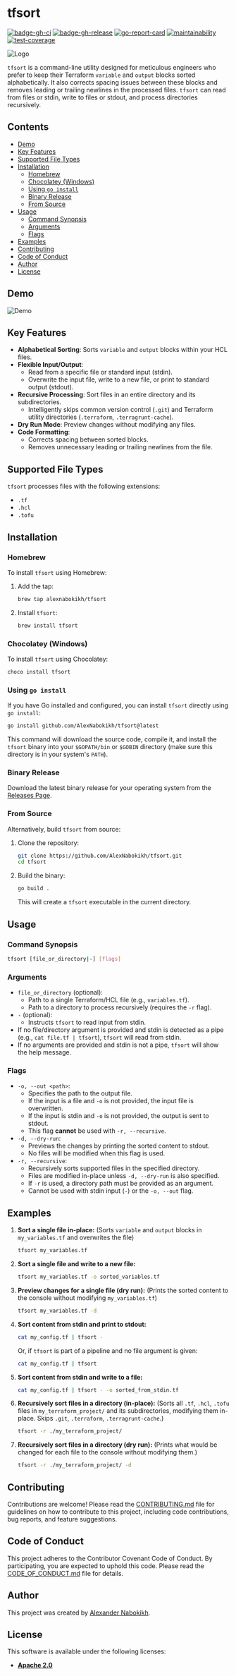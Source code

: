 # tfsort

[![badge-gh-ci](https://github.com/AlexNabokikh/tfsort/actions/workflows/ci.yml/badge.svg)](https://github.com/AlexNabokikh/tfsort/actions/workflows/ci.yml/badge.svg)
[![badge-gh-release](https://github.com/AlexNabokikh/tfsort/actions/workflows/release.yml/badge.svg)](https://github.com/AlexNabokikh/tfsort/actions/workflows/release.yml/badge.svg)
[![go-report-card](https://goreportcard.com/badge/github.com/AlexNabokikh/tfsort)](https://goreportcard.com/report/github.com/AlexNabokikh/tfsort)
[![maintainability](https://api.codeclimate.com/v1/badges/7d6a9fee7a8775dea0d8/maintainability)](https://codeclimate.com/github/AlexNabokikh/tfsort/maintainability)
[![test-coverage](https://api.codeclimate.com/v1/badges/7d6a9fee7a8775dea0d8/test_coverage)](https://codeclimate.com/github/AlexNabokikh/tfsort/test_coverage)

![Logo](files/logo.png)

`tfsort` is a command-line utility designed for meticulous engineers who prefer to keep their Terraform `variable` and `output` blocks sorted alphabetically. It also corrects spacing issues between these blocks and removes leading or trailing newlines in the processed files. `tfsort` can read from files or stdin, write to files or stdout, and process directories recursively.

## Contents

- [Demo](#demo)
- [Key Features](#key-features)
- [Supported File Types](#supported-file-types)
- [Installation](#installation)
  - [Homebrew](#homebrew)
  - [Chocolatey (Windows)](#chocolatey-windows)
  - [Using `go install`](#using-go-install)
  - [Binary Release](#binary-release)
  - [From Source](#from-source)
- [Usage](#usage)
  - [Command Synopsis](#command-synopsis)
  - [Arguments](#arguments)
  - [Flags](#flags)
- [Examples](#examples)
- [Contributing](#contributing)
- [Code of Conduct](#code-of-conduct)
- [Author](#author)
- [License](#license)

## Demo

![Demo](files/demo.gif)

## Key Features

- **Alphabetical Sorting**: Sorts `variable` and `output` blocks within your HCL files.
- **Flexible Input/Output**:
  - Read from a specific file or standard input (stdin).
  - Overwrite the input file, write to a new file, or print to standard output (stdout).
- **Recursive Processing**: Sort files in an entire directory and its subdirectories.
  - Intelligently skips common version control (`.git`) and Terraform utility directories (`.terraform`, `.terragrunt-cache`).
- **Dry Run Mode**: Preview changes without modifying any files.
- **Code Formatting**:
  - Corrects spacing between sorted blocks.
  - Removes unnecessary leading or trailing newlines from the file.

## Supported File Types

`tfsort` processes files with the following extensions:

- `.tf`
- `.hcl`
- `.tofu`

## Installation

### Homebrew

To install `tfsort` using Homebrew:

1. Add the tap:

    ```bash
    brew tap alexnabokikh/tfsort
    ```

2. Install `tfsort`:

    ```bash
    brew install tfsort
    ```

### Chocolatey (Windows)

To install `tfsort` using Chocolatey:

```bash
choco install tfsort
```

### Using `go install`

If you have Go installed and configured, you can install `tfsort` directly using `go install`:

```bash
go install github.com/AlexNabokikh/tfsort@latest
```

This command will download the source code, compile it, and install the `tfsort` binary into your `$GOPATH/bin` or `$GOBIN` directory (make sure this directory is in your system's `PATH`).

### Binary Release

Download the latest binary release for your operating system from the [Releases Page](https://github.com/AlexNabokikh/tfsort/releases).

### From Source

Alternatively, build `tfsort` from source:

1. Clone the repository:

    ```bash
    git clone https://github.com/AlexNabokikh/tfsort.git
    cd tfsort
    ```

2. Build the binary:

    ```bash
    go build .
    ```

    This will create a `tfsort` executable in the current directory.

## Usage

### Command Synopsis

```bash
tfsort [file_or_directory|-] [flags]
```

### Arguments

- `file_or_directory` (optional):
  - Path to a single Terraform/HCL file (e.g., `variables.tf`).
  - Path to a directory to process recursively (requires the `-r` flag).
- `-` (optional):
  - Instructs `tfsort` to read input from stdin.
- If no file/directory argument is provided and stdin is detected as a pipe (e.g., `cat file.tf | tfsort`), `tfsort` will read from stdin.
- If no arguments are provided and stdin is not a pipe, `tfsort` will show the help message.

### Flags

- `-o, --out <path>`:
  - Specifies the path to the output file.
  - If the input is a file and `-o` is not provided, the input file is overwritten.
  - If the input is stdin and `-o` is not provided, the output is sent to stdout.
  - This flag **cannot** be used with `-r, --recursive`.
- `-d, --dry-run`:
  - Previews the changes by printing the sorted content to stdout.
  - No files will be modified when this flag is used.
- `-r, --recursive`:
  - Recursively sorts supported files in the specified directory.
  - Files are modified in-place unless `-d, --dry-run` is also specified.
  - If `-r` is used, a directory path must be provided as an argument.
  - Cannot be used with stdin input (`-`) or the `-o, --out` flag.

## Examples

1. **Sort a single file in-place:**
    (Sorts `variable` and `output` blocks in `my_variables.tf` and overwrites the file)

    ```bash
    tfsort my_variables.tf
    ```

2. **Sort a single file and write to a new file:**

    ```bash
    tfsort my_variables.tf -o sorted_variables.tf
    ```

3. **Preview changes for a single file (dry run):**
    (Prints the sorted content to the console without modifying `my_variables.tf`)

    ```bash
    tfsort my_variables.tf -d
    ```

4. **Sort content from stdin and print to stdout:**

    ```bash
    cat my_config.tf | tfsort -
    ```

    Or, if `tfsort` is part of a pipeline and no file argument is given:

    ```bash
    cat my_config.tf | tfsort
    ```

5. **Sort content from stdin and write to a file:**

    ```bash
    cat my_config.tf | tfsort - -o sorted_from_stdin.tf
    ```

6. **Recursively sort files in a directory (in-place):**
    (Sorts all `.tf`, `.hcl`, `.tofu` files in `my_terraform_project/` and its subdirectories, modifying them in-place. Skips `.git`, `.terraform`, `.terragrunt-cache`.)

    ```bash
    tfsort -r ./my_terraform_project/
    ```

7. **Recursively sort files in a directory (dry run):**
    (Prints what would be changed for each file to the console without modifying them.)

    ```bash
    tfsort -r ./my_terraform_project/ -d
    ```

## Contributing

Contributions are welcome! Please read the [CONTRIBUTING.md](./CONTRIBUTING.md) file for guidelines on how to contribute to this project, including code contributions, bug reports, and feature suggestions.

## Code of Conduct

This project adheres to the Contributor Covenant Code of Conduct. By participating, you are expected to uphold this code. Please read the [CODE_OF_CONDUCT.md](./CODE_OF_CONDUCT.md) file for details.

## Author

This project was created by [Alexander Nabokikh](https://www.linkedin.com/in/nabokih/).

## License

This software is available under the following licenses:

- **[Apache 2.0](./LICENSE)**
